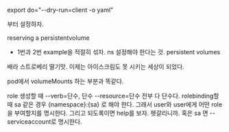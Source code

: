 export do="--dry-run=client -o yaml"

부터 설정하자.

reserving a persistentvolume
- 1번과 2번 example을 적절히 섞자. ns 설정해야 한다는 것. 
persistent volumes


배라 스트로베리 딸기맛.
이제는 아이스크림도 못 시키는 세상이 되었다.

pod에서 volumeMounts 하는 부분과 똑같다.

role 생성할 때 --verb=단수, 단수 --resource=단수
전부 다 단수다.
rolebinding할 때 sa 같은 경우 {namespace}:{sa} 로 해야 한다.
그래서 user와 user에게 어떤 role을 부여할지를 명시한다. 그리고 되도록이면 help를 보자. 헷갈리니까. 혹은 sa 면 --serviceaccount로 명시한다.